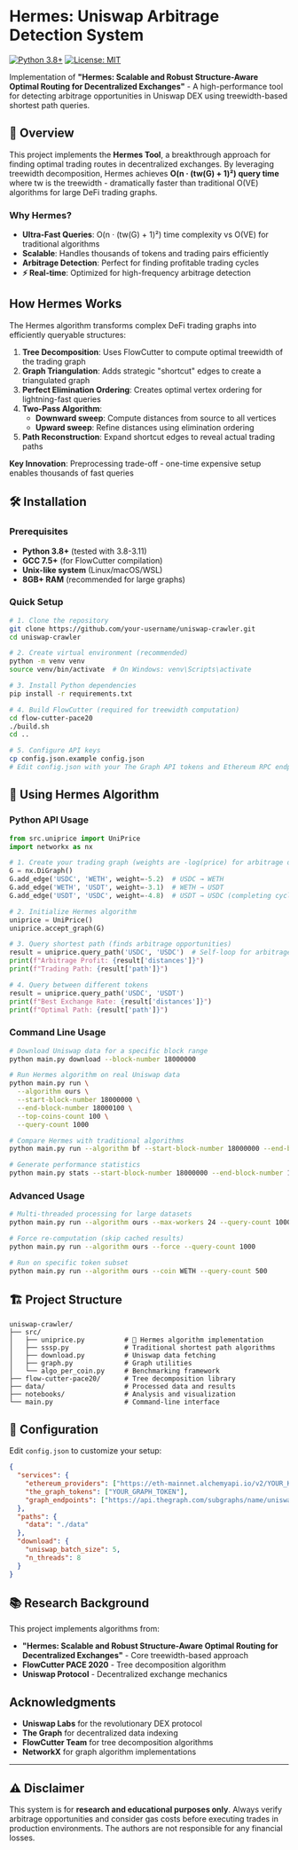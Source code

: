 # Hermes: Uniswap Arbitrage Detection System

[![Python 3.8+](https://img.shields.io/badge/python-3.8+-blue.svg)](https://www.python.org/downloads/)
[![License: MIT](https://img.shields.io/badge/License-MIT-yellow.svg)](https://opensource.org/licenses/MIT)

Implementation of **"Hermes: Scalable and Robust Structure-Aware Optimal Routing for Decentralized Exchanges"** - A high-performance tool for detecting arbitrage opportunities in Uniswap DEX using treewidth-based shortest path queries.

## 🎯 Overview

This project implements the **Hermes Tool**, a breakthrough approach for finding optimal trading routes in decentralized exchanges. By leveraging treewidth decomposition, Hermes achieves **O(n · (tw(G) + 1)²) query time** where tw is the treewidth - dramatically faster than traditional O(VE) algorithms for large DeFi trading graphs.

### Why Hermes?

- **Ultra-Fast Queries**: O(n · (tw(G) + 1)²) time complexity vs O(VE) for traditional algorithms
- **Scalable**: Handles thousands of tokens and trading pairs efficiently  
- **Arbitrage Detection**: Perfect for finding profitable trading cycles
- **⚡ Real-time**: Optimized for high-frequency arbitrage detection

## How Hermes Works

The Hermes algorithm transforms complex DeFi trading graphs into efficiently queryable structures:

1. **Tree Decomposition**: Uses FlowCutter to compute optimal treewidth of the trading graph
2. **Graph Triangulation**: Adds strategic "shortcut" edges to create a triangulated graph
3. **Perfect Elimination Ordering**: Creates optimal vertex ordering for lightning-fast queries
4. **Two-Pass Algorithm**: 
   - **Downward sweep**: Compute distances from source to all vertices
   - **Upward sweep**: Refine distances using elimination ordering
5. **Path Reconstruction**: Expand shortcut edges to reveal actual trading paths

**Key Innovation**: Preprocessing trade-off - one-time expensive setup enables thousands of fast queries

## 🛠️ Installation

### Prerequisites
- **Python 3.8+** (tested with 3.8-3.11)
- **GCC 7.5+** (for FlowCutter compilation)
- **Unix-like system** (Linux/macOS/WSL)
- **8GB+ RAM** (recommended for large graphs)

### Quick Setup

```bash
# 1. Clone the repository
git clone https://github.com/your-username/uniswap-crawler.git
cd uniswap-crawler

# 2. Create virtual environment (recommended)
python -m venv venv
source venv/bin/activate  # On Windows: venv\Scripts\activate

# 3. Install Python dependencies
pip install -r requirements.txt

# 4. Build FlowCutter (required for treewidth computation)
cd flow-cutter-pace20
./build.sh
cd ..

# 5. Configure API keys
cp config.json.example config.json
# Edit config.json with your The Graph API tokens and Ethereum RPC endpoints
```


## 🚀 Using Hermes Algorithm

### Python API Usage

```python
from src.uniprice import UniPrice
import networkx as nx

# 1. Create your trading graph (weights are -log(price) for arbitrage detection)
G = nx.DiGraph()
G.add_edge('USDC', 'WETH', weight=-5.2)  # USDC → WETH
G.add_edge('WETH', 'USDT', weight=-3.1)  # WETH → USDT
G.add_edge('USDT', 'USDC', weight=-4.8)  # USDT → USDC (completing cycle)

# 2. Initialize Hermes algorithm
uniprice = UniPrice()
uniprice.accept_graph(G)

# 3. Query shortest path (finds arbitrage opportunities)
result = uniprice.query_path('USDC', 'USDC')  # Self-loop for arbitrage
print(f"Arbitrage Profit: {result['distances']}")
print(f"Trading Path: {result['path']}")

# 4. Query between different tokens
result = uniprice.query_path('USDC', 'USDT')
print(f"Best Exchange Rate: {result['distances']}")
print(f"Optimal Path: {result['path']}")
```

### Command Line Usage

```bash
# Download Uniswap data for a specific block range
python main.py download --block-number 18000000

# Run Hermes algorithm on real Uniswap data
python main.py run \
  --algorithm ours \
  --start-block-number 18000000 \
  --end-block-number 18000100 \
  --top-coins-count 100 \
  --query-count 1000

# Compare Hermes with traditional algorithms
python main.py run --algorithm bf --start-block-number 18000000 --end-block-number 18000100 --top-coins-count 100

# Generate performance statistics
python main.py stats --start-block-number 18000000 --end-block-number 18000100
```

### Advanced Usage

```bash
# Multi-threaded processing for large datasets
python main.py run --algorithm ours --max-workers 24 --query-count 10000

# Force re-computation (skip cached results)
python main.py run --algorithm ours --force --query-count 1000

# Run on specific token subset
python main.py run --algorithm ours --coin WETH --query-count 500
```


## 🏗️ Project Structure

```
uniswap-crawler/
├── src/
│   ├── uniprice.py          # 🧠 Hermes algorithm implementation
│   ├── sssp.py              # Traditional shortest path algorithms
│   ├── download.py          # Uniswap data fetching
│   ├── graph.py             # Graph utilities
│   └── algo_per_coin.py     # Benchmarking framework
├── flow-cutter-pace20/      # Tree decomposition library
├── data/                    # Processed data and results
├── notebooks/               # Analysis and visualization
└── main.py                  # Command-line interface
```

## 🔧 Configuration

Edit `config.json` to customize your setup:

```json
{
  "services": {
    "ethereum_providers": ["https://eth-mainnet.alchemyapi.io/v2/YOUR_KEY"],
    "the_graph_tokens": ["YOUR_GRAPH_TOKEN"],
    "graph_endpoints": ["https://api.thegraph.com/subgraphs/name/uniswap/uniswap-v2"]
  },
  "paths": {
    "data": "./data"
  },
  "download": {
    "uniswap_batch_size": 5,
    "n_threads": 8
  }
}
```

## 📚 Research Background

This project implements algorithms from:
- **"Hermes: Scalable and Robust Structure-Aware Optimal Routing for Decentralized Exchanges"** - Core treewidth-based approach
- **FlowCutter PACE 2020** - Tree decomposition algorithm  
- **Uniswap Protocol** - Decentralized exchange mechanics


## Acknowledgments

- **Uniswap Labs** for the revolutionary DEX protocol
- **The Graph** for decentralized data indexing
- **FlowCutter Team** for tree decomposition algorithms
- **NetworkX** for graph algorithm implementations

---

## ⚠️ Disclaimer

This system is for **research and educational purposes only**. Always verify arbitrage opportunities and consider gas costs before executing trades in production environments. The authors are not responsible for any financial losses.

